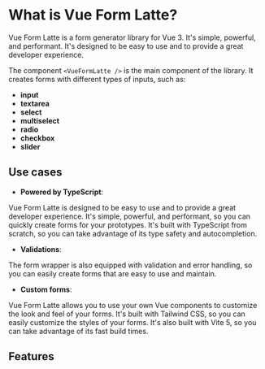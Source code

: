 # What is Vue Form Latte?

Vue Form Latte is a form generator library for Vue 3. It's simple, powerful, and performant. It's designed to be easy to use and to provide a great developer experience.

The component `<VueFormLatte />` is the main component of the library. It creates forms with different types of inputs, such as:

- **input**
- **textarea**
- **select**
- **multiselect**
- **radio**
- **checkbox**
- **slider**

## Use cases

- **Powered by TypeScript**:

Vue Form Latte is designed to be easy to use and to provide a great developer experience. It's simple, powerful, and performant, so you can quickly create forms for your prototypes. It's built with TypeScript from scratch, so you can take advantage of its type safety and autocompletion.

- **Validations**:

The form wrapper is also equipped with validation and error handling, so you can easily create forms that are easy to use and maintain.

- **Custom forms**:

Vue Form Latte allows you to use your own Vue components to customize the look and feel of your forms. It's built with Tailwind CSS, so you can easily customize the styles of your forms. It's also built with Vite 5, so you can take advantage of its fast build times.

## Features
